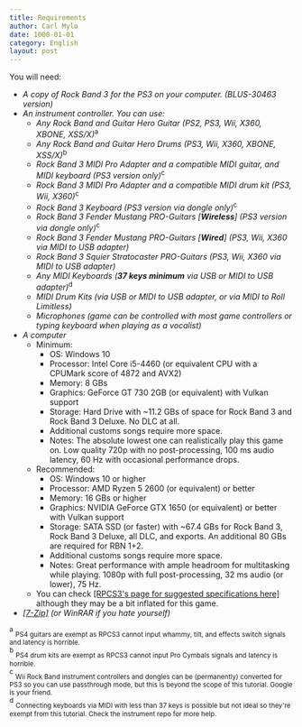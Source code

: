 ```yaml
---
title: Requirements
author: Carl Mylo
date: 1000-01-01
category: English
layout: post
---
```


You will need:
* _A copy of Rock Band 3 for the PS3 on your computer. (BLUS-30463 version)_
* _An instrument controller. You can use:_
	*   _Any Rock Band and Guitar Hero Guitar (PS2, PS3, Wii, X360, XBONE, XSS/X)_<sup>a
	*   _Any Rock Band and Guitar Hero Drums (PS3, Wii, X360, XBONE, XSS/X)_<sup>b
	*   _Rock Band 3 MIDI Pro Adapter and a compatible MIDI guitar, and MIDI keyboard (PS3 version only)_<sup>c
	*   _Rock Band 3 MIDI Pro Adapter and a compatible MIDI drum kit (PS3, Wii, X360)_<sup>c
	*   _Rock Band 3 Keyboard (PS3 version via dongle only)_<sup>c
	*   _Rock Band 3 Fender Mustang PRO-Guitars \[**Wireless**\] (PS3 version via dongle only)_<sup>c
	*   _Rock Band 3 Fender Mustang PRO-Guitars \[**Wired**\] (PS3, Wii, X360 via MIDI to USB adapter)_
	*   _Rock Band 3 Squier Stratocaster PRO-Guitars (PS3, Wii, X360 via MIDI to USB adapter)_
	*   _Any MIDI Keyboards (**37 keys minimum** via USB or MIDI to USB adapter)_<sup>d 
	*   _MIDI Drum Kits (via USB or MIDI to USB adapter, or via MIDI to Roll Limitless)_
	*   _Microphones (game can be controlled with most game controllers or typing keyboard when playing as a vocalist)_
*   _A computer_
	* Minimum:
		* OS: Windows 10
		* Processor: Intel Core i5-4460 (or equivalent CPU with a CPUMark score of 4872 and AVX2)
		* Memory: 8 GBs
		* Graphics: GeForce GT 730 2GB (or equivalent) with Vulkan support
 		* Storage: Hard Drive with ~11.2 GBs of space for Rock Band 3 and Rock Band 3 Deluxe. No DLC at all.
 		* Additional customs songs require more space.
   		* Notes: The absolute lowest one can realistically play this game on. Low quality 720p with no post-processing, 100 ms audio latency, 60 Hz with occasional performance drops.
	* Recommended:
		* OS: Windows 10 or higher
		* Processor: AMD Ryzen 5 2600 (or equivalent) or better
		* Memory: 16 GBs or higher
		* Graphics: NVIDIA GeForce GTX 1650 (or equivalent) or better with Vulkan support
		* Storage: SATA SSD (or faster) with ~67.4 GBs for Rock Band 3, Rock Band 3 Deluxe, all DLC, and exports. An additional 80 GBs are required for RBN 1+2.
		* Additional customs songs require more space.
		* Notes: Great performance with ample headroom for multitasking while playing. 1080p with full post-processing, 32 ms audio (or lower), 75 Hz.
	* You can check [[RPCS3's page for suggested specifications here]](https://rpcs3.net/quickstart) although they may be a bit inflated for this game.
*   _[[7-Zip]](https://www.7-zip.org/download.html) (or WinRAR if you hate yourself)_

<sup>a</sup> <sub>PS4 guitars are exempt as RPCS3 cannot input whammy, tilt, and effects switch signals and latency is horrible.</sub>  
<sup>b</sup> <sub>PS4 drum kits are exempt as RPCS3 cannot input Pro Cymbals signals and latency is horrible.</sub>  
<sup>c</sup> <sub>Wii Rock Band instrument controllers and dongles can be (permanently) converted for PS3 so you can use passthrough mode, but this is beyond the scope of this tutorial. Google is your friend.</sub>  
<sup>d</sup> <sub>Connecting keyboards via MIDI with less than 37 keys is possible but not ideal so they're exempt from this tutorial. Check the instrument repo for more help.</sub>  
